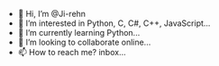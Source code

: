 - 👋 Hi, I’m @Ji-rehn
- 👀 I’m interested in Python, C, C#, C++, JavaScript...
- 🌱 I’m currently learning Python...
- 💞️ I’m looking to collaborate online...
- 📫 How to reach me? inbox...

<!---
Ji-rehn/nyub33 is a ✨ special ✨ repository because its `README.md` (this file) appears on your GitHub profile.
You can click the Preview link to take a look at your changes.
--->
